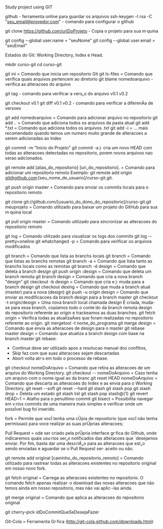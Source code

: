 Study project using GIT

github - ferramenta online para guardar os arquivos
ssh-keygen -t rsa -C "seu_email@provedor.com" - comando para configurar o github

git clone https://github.com/urlDoProjeto - Copia o projeto para sua m·quina

git config --global user.name = "seuNome"
git config --global user.email = "seuEmail"

Estados do Git: Working Directory, Index e Head.

mkdir curso-git
cd curso-git

git ini = Comando que inicia um repositorio Git
git ls-files = Comando que verifica quais arquivos pertencem ao diretorio
git	blame nomedoarquivo - verifica as alteracoes do arquivo

git tag - comando para verificar a vers„o do arquivo
v0.1
v0.2

git checkout v0.1
git diff v0.1 v0.2 - comando para verificar a diferenÁa de versoes

git add nomedoarquivo = Comando para adicionar arquivo no repositorio
git add .. = Comando que adiciona todos os arquivos da pasta atual
git add *.txt = Comando que adiciona todos os arquivos .txt
git add -i = … mais recomendado quando temos um numero muito grande de alteracoes a serem adicionadas ao Index

git commit -m "Inicio do Projeto"
git commit -a j· cria um novo HEAD com todas as alteracoes detectadas no repositorio, porem novos arquivos nao serao adicionados. 

git remote add [alias_do_repositorio] [uri_do_repositorio]. = Comando para adicionar um repositorio remoto
Exemplo: git remote add origin git@github.com:[seu_nome_de_usuario]/curso-git.git.

git push origin master = Comando para enviar os commits locais para o repositorio remoto

git clone git://github.com/[usuario_do_dono_do_repositorio]/curso-git.git meuprojeto = Comando utilizado para baixar um projeto do GitHub para sua m·quina local

git pull origin master = Comando utilizado para sincronizar as alteracoes do repositorio remoto

git log = Comando utilizado para visualizar os logs dos commits
git log --pretty=oneline
git whatchanged -p = Comando para verificar os arquivos modificados

git branch = Comando que lista as branchs locais
git branch = Comando que listas as branchs remotas
git branch -a = Comando que lista tanto as branchs locais como as remotas
git branch -d design = Comando que deleta a branch design
git push origin :design = Comando que deleta um branch remota
git branch design = Comando que cria a nova branch "design"
git ckeckout -b design = Comando que cria e j· muda para a branch design
git checkout desing = Comando que muda a branch atual (master) para a nova (design)
git push -u origin design = Comando que enviar as modificacoes da branch design para a branch master
git checkout -t origin/design = Uma nova branch local chamada design È criada, muda-se para essa branch, copiamos todo o conte˙do da branch remota design do repositorio referente ao origin e trackeamos as duas branches.
git fetch origin = Verifica todas as atualizaÁıes que foram realizadas no repositorio referente ao origin.
git mergetool -t nome_do_programa
git merge design = Comando que envia as alteracoes de design para o master
git rebase master design = Comando que atualiza a branch design com base na branch master
git rebase:
- Continue deve ser utilizado apos a resolucao manual dos conflitos, 
- Skip faz com que suas alteracoes sejam descartadas 
- Abort volta atr·s em todo o processo de rebase.

git checkout nomeDoArquivo = Comando que retira as alteracoes de um arquivo do Working Directory.
git checkout -- nomeDoArquivo = Caso tenha um arquivo com o nome igual ao da branc
git reset HEAD nomeDoArquivo = Comando que descarta as alteracoes do Index e as envia para o Working Directory.
git reset --soft
git reset --hard
git stash
git stash pop
git stash drop = Deleta um estado
git stash list
git stash pop stash@{1}
git revert
HEAD~1 = Atalho para o penultimo commit
git bisect = Possibilita navegar em v·rios commits de uma maneira mais simples e verificar onde um possÌvel bug foi inserido.

fork = Permite que vocÍ tenha uma cÛpia de repositorio (que vocÍ não tenha permissao) para voce realizar as suas prÛprias alteracoes;

Pull Request = ode ser criado pela prÛpria interface gr·fica do Github, onde indicaremos quais usu·rios ser„o notificados das alteracoes que 
`desejamos enviar. Por fim, basta dar uma descriÁ„o para as alteracoes que est„o sendo enviadas e aguardar se o Pull Request ser· aceito ou não.

git remote add original [caminho_do_repositorio_remoto] = Comando utilizado para rastrear todas as alteracoes existentes no repositorio original em nosso novo fork.

git fetch original = Carrega as alteracoes existentes no repositorio. O comando fetch apenas realizar· o download das novas alteracoes que não temos ainda em nosso repositorio,
mas não vai aplic·-las ainda.

git merge original = Comando que aplica as alteracoes do repositorio original 

git cherry-pick idDoCommitQueSeDesejaFazer

Git-Cola = Ferramenta Gr·fica (http://git-cola.github.com/downloads.html)








